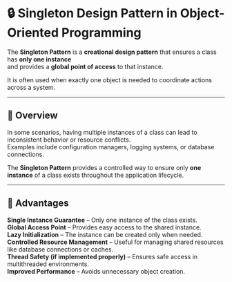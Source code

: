 # 🔒 Singleton Design Pattern in Object-Oriented Programming

The **Singleton Pattern** is a **creational design pattern** that ensures a class has **only one instance**  
and provides a **global point of access** to that instance.

It is often used when exactly one object is needed to coordinate actions across a system.

---

## 📘 Overview

In some scenarios, having multiple instances of a class can lead to inconsistent behavior or resource conflicts.  
Examples include configuration managers, logging systems, or database connections.

The **Singleton Pattern** provides a controlled way to ensure only **one instance** of a class exists throughout the application lifecycle.

---

## 🧠 Advantages

**Single Instance Guarantee** – Only one instance of the class exists.  
**Global Access Point** – Provides easy access to the shared instance.  
**Lazy Initialization** – The instance can be created only when needed.  
**Controlled Resource Management** – Useful for managing shared resources like database connections or caches.  
**Thread Safety (if implemented properly)** – Ensures safe access in multithreaded environments.  
**Improved Performance** – Avoids unnecessary object creation.  

